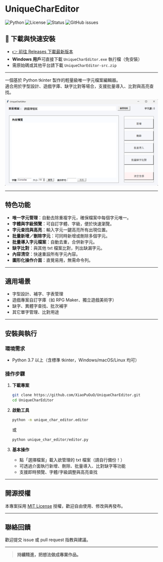 # UniqueCharEditor

![Python](https://img.shields.io/badge/Python-3.7%2B-blue)
![License](https://img.shields.io/badge/license-MIT-green)
![Status](https://img.shields.io/badge/status-active-brightgreen)
![GitHub issues](https://img.shields.io/github/issues/XiaoPuOuO/UniqueCharEditor)


## 🚀 下載與快速安裝

- [👉 前往 Releases 下載最新版本](https://github.com/XiaoPuOuO/UniqueCharEditor/releases)
- **Windows 用戶**可直接下載 `UniqueCharEditor.exe` 執行檔（免安裝）
- 需原始碼或其他平台請下載 `UniqueCharEditor-src.zip`

---

一個基於 Python tkinter 製作的輕量級唯一字元檔案編輯器。  
適合用於字型設計、遊戲字庫、缺字比對等場合，支援批量導入、比對與高亮查找。

![主畫面](assets/screenshot.png)

---

## 特色功能

- **唯一字元管理**：自動去除重複字元，確保檔案中每個字元唯一。
- **字體與字級預覽**：可自訂字體、字級，便於快速瀏覽。
- **字元查找與高亮**：輸入字元一鍵高亮所有出現位置。
- **批量新增／刪除字元**：可同時新增或刪除多個字元。
- **批量導入字元檔案**：自動去重，合併新字元。
- **缺字比對**：與其他 txt 檔案比對，列出缺漏字元。
- **內容清空**：快速重設所有字元內容。
- **圖形化操作介面**：直覺易用，無需命令列。

---

## 適用場景

- 字型設計、補字、字表管理
- 遊戲專案自訂字庫（如 RPG Maker、獨立遊戲美術字）
- 缺字、異體字查找、批次補字
- 其它單字管理、比對用途

---

## 安裝與執行

### 環境需求

- Python 3.7 以上（含標準 tkinter，Windows/macOS/Linux 均可）

### 操作步驟

1. **下載專案**
    ```bash
    git clone https://github.com/XiaoPuOuO/UniqueCharEditor.git
    cd UniqueCharEditor
    ```

2. **啟動工具**
    ```bash
    python -m unique_char_editor.editor
    ```
    或
    ```bash
    python unique_char_editor/editor.py
    ```

3. **基本操作**
    - 點「選擇檔案」載入欲管理的 txt 檔案（請自行備份！）
    - 可透過介面執行新增、刪除、批量導入、比對缺字等功能
    - 支援即時預覽、字體/字級調整與高亮查找

---

## 開源授權

本專案採用 [MIT License](./LICENSE) 授權，歡迎自由使用、修改與再發布。

---

## 聯絡回饋

歡迎提交 issue 或 pull request 指教與建議。

---

> **持續精進，把想法做成專業作品。**